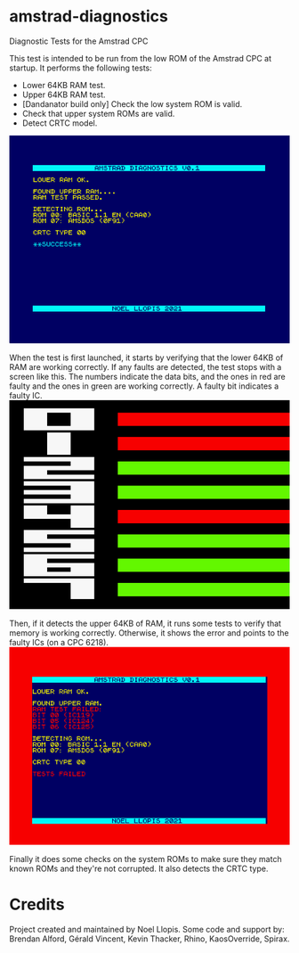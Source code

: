 # amstrad-diagnostics
Diagnostic Tests for the Amstrad CPC

This test is intended to be run from the low ROM of the Amstrad CPC at startup. It performs the following tests:
* Lower 64KB RAM test.
* Upper 64KB RAM test.
* [Dandanator build only] Check the low system ROM is valid.
* Check that upper system ROMs are valid.
* Detect CRTC model.

![image](/images/TestSuccessful.png)

When the test is first launched, it starts by verifying that the lower 64KB of RAM are working correctly. If any faults are detected, the test stops with a screen like this. The numbers indicate the data bits, and the ones in red are faulty and the ones in green are working correctly. A faulty bit indicates a faulty IC.
![image](/images/LowerRAMFailure.png)

Then, if it detects the upper 64KB of RAM, it runs some tests to verify that memory is working correctly. Otherwise, it shows the error and points to the faulty ICs (on a CPC 6218).
![image](/images/UpperRAMFailure.png)

Finally it does some checks on the system ROMs to make sure they match known ROMs and they're not corrupted. It also detects the CRTC type.


# Credits

Project created and maintained by Noel Llopis. Some code and support by: Brendan Alford, Gérald Vincent, Kevin Thacker, Rhino, KaosOverride, Spirax.